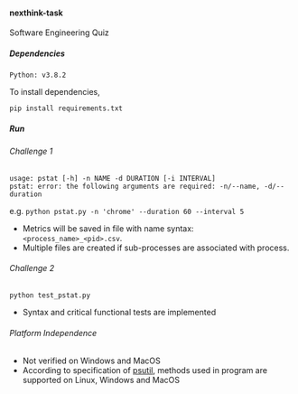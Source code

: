 #### nexthink-task
Software Engineering Quiz

##### Dependencies
```
Python: v3.8.2
```
To install dependencies,
```
pip install requirements.txt
```

##### Run

###### Challenge 1
```
usage: pstat [-h] -n NAME -d DURATION [-i INTERVAL]
pstat: error: the following arguments are required: -n/--name, -d/--duration
```
e.g.
`python pstat.py -n 'chrome' --duration 60 --interval 5`

* Metrics will be saved in file with name syntax: `<process_name>_<pid>.csv`.
* Multiple files are created if sub-processes are associated with process.


###### Challenge 2
`python test_pstat.py`

* Syntax and critical functional tests are implemented


###### Platform Independence
* Not verified on Windows and MacOS
* According to specification of [psutil](https://psutil.readthedocs.io/en/latest/), methods used in program are supported on Linux, Windows and MacOS


